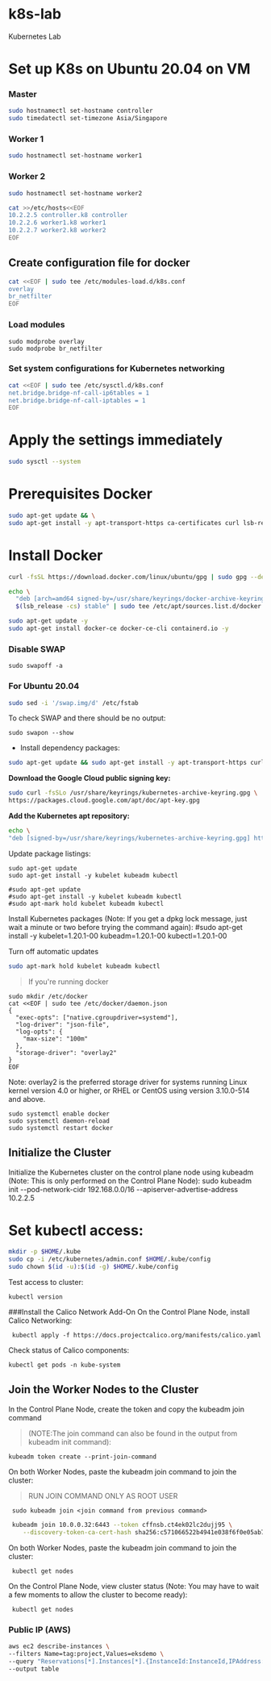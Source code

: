 # k8s-lab
Kubernetes Lab

# Set up K8s on Ubuntu 20.04 on VM
### Master

```bash
sudo hostnamectl set-hostname controller
sudo timedatectl set-timezone Asia/Singapore
```

### Worker 1
```bash
sudo hostnamectl set-hostname worker1
```

### Worker 2
```bash
sudo hostnamectl set-hostname worker2
```

```bash
cat >>/etc/hosts<<EOF
10.2.2.5 controller.k8 controller
10.2.2.6 worker1.k8 worker1
10.2.2.7 worker2.k8 worker2
EOF
```
## Create configuration file for docker
```bash
cat <<EOF | sudo tee /etc/modules-load.d/k8s.conf
overlay
br_netfilter
EOF
```
### Load modules
```
sudo modprobe overlay
sudo modprobe br_netfilter
```
### Set system configurations for Kubernetes networking
```bash
cat <<EOF | sudo tee /etc/sysctl.d/k8s.conf
net.bridge.bridge-nf-call-ip6tables = 1
net.bridge.bridge-nf-call-iptables = 1
EOF
```

# Apply the settings immediately
```bash
sudo sysctl --system
```

# Prerequisites Docker
```bash
sudo apt-get update && \
sudo apt-get install -y apt-transport-https ca-certificates curl lsb-release gnupg
```

# Install Docker
```bash
curl -fsSL https://download.docker.com/linux/ubuntu/gpg | sudo gpg --dearmor -o /usr/share/keyrings/docker-archive-keyring.gpg
```

```bash
echo \
  "deb [arch=amd64 signed-by=/usr/share/keyrings/docker-archive-keyring.gpg] https://download.docker.com/linux/ubuntu \
  $(lsb_release -cs) stable" | sudo tee /etc/apt/sources.list.d/docker.list > /dev/null
```
```bash
sudo apt-get update -y
sudo apt-get install docker-ce docker-ce-cli containerd.io -y
```

### Disable SWAP
```
sudo swapoff -a
```
### For Ubuntu 20.04
```bash
sudo sed -i '/swap.img/d' /etc/fstab
```

To check SWAP and there should be no output:
```
sudo swapon --show 
```

-  Install dependency packages:

```bash
sudo apt-get update && sudo apt-get install -y apt-transport-https curl
```
**Download the Google Cloud public signing key:**

```bash
sudo curl -fsSLo /usr/share/keyrings/kubernetes-archive-keyring.gpg \
https://packages.cloud.google.com/apt/doc/apt-key.gpg
```

**Add the Kubernetes apt repository:**
```bash
echo \
"deb [signed-by=/usr/share/keyrings/kubernetes-archive-keyring.gpg] https://apt.kubernetes.io/ kubernetes-xenial main" | sudo tee /etc/apt/sources.list.d/kubernetes.list
```

Update package listings:
```
sudo apt-get update
sudo apt-get install -y kubelet kubeadm kubectl
```

```
#sudo apt-get update
#sudo apt-get install -y kubelet kubeadm kubectl
#sudo apt-mark hold kubelet kubeadm kubectl

```
Install Kubernetes packages (Note: If you get a dpkg lock message, just wait a minute or two before trying the command again):
#sudo apt-get install -y kubelet=1.20.1-00 kubeadm=1.20.1-00 kubectl=1.20.1-00

Turn off automatic updates
```bash
sudo apt-mark hold kubelet kubeadm kubectl
```
>If you're running docker
```
sudo mkdir /etc/docker
cat <<EOF | sudo tee /etc/docker/daemon.json
{
  "exec-opts": ["native.cgroupdriver=systemd"],
  "log-driver": "json-file",
  "log-opts": {
    "max-size": "100m"
  },
  "storage-driver": "overlay2"
}
EOF
```

Note: overlay2 is the preferred storage driver for systems running Linux kernel version 4.0 or higher, or RHEL or CentOS using version 3.10.0-514 and above.

```
sudo systemctl enable docker
sudo systemctl daemon-reload
sudo systemctl restart docker
```
 ## Initialize the Cluster 

 Initialize the Kubernetes cluster on the control plane node using kubeadm (Note: This is only performed on the Control Plane Node):
 sudo kubeadm init --pod-network-cidr 192.168.0.0/16 --apiserver-advertise-address 10.2.2.5


 # Set kubectl access:
 ```bash
mkdir -p $HOME/.kube
sudo cp -i /etc/kubernetes/admin.conf $HOME/.kube/config
sudo chown $(id -u):$(id -g) $HOME/.kube/config
```
Test access to cluster:
```
kubectl version
```

###Install the Calico Network Add-On
On the Control Plane Node, install Calico Networking:
```
 kubectl apply -f https://docs.projectcalico.org/manifests/calico.yaml
```

 Check status of Calico components:

 ```
 kubectl get pods -n kube-system
```

 ## Join the Worker Nodes to the Cluster 
 In the Control Plane Node, create the token and copy the kubeadm join command 
 >(NOTE:The join command can also be found in the output from kubeadm init command):

 ```
 kubeadm token create --print-join-command
 ```

 On both Worker Nodes, paste the kubeadm join command to join the cluster:

> RUN JOIN COMMAND ONLY AS ROOT USER
```
 sudo kubeadm join <join command from previous command>
```
```bash
 kubeadm join 10.0.0.32:6443 --token cffnsb.ct4ek02lc2dujj95 \
	--discovery-token-ca-cert-hash sha256:c571066522b4941e038f6f0e05ab7adaac37ca51b2889f7a639f7c8596619b75 
```

On both Worker Nodes, paste the kubeadm join command to join the cluster:
```
 kubectl get nodes
```

On the Control Plane Node, view cluster status (Note: You may have to wait a few moments to allow the cluster to become ready):

```
 kubectl get nodes
```


 ### Public IP (AWS)

```bash
aws ec2 describe-instances \
--filters Name=tag:project,Values=eksdemo \
--query "Reservations[*].Instances[*].{InstanceId:InstanceId,IPAddress:PublicIpAddress,PrivateIP:PrivateIpAddress}" \
--output table
```

